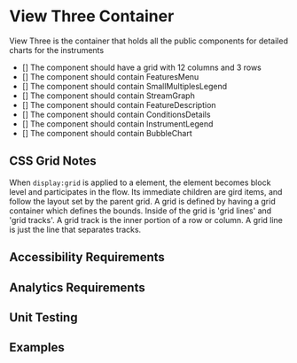 # View Three Container

View Three is the container that holds all the public components for detailed charts for the instruments

* [] The component should have a grid with 12 columns and 3 rows
* [] The component should contain FeaturesMenu
* [] The component should contain SmallMultiplesLegend
* [] The component should contain StreamGraph 
* [] The component should contain FeatureDescription 
* [] The component should contain ConditionsDetails
* [] The component should contain InstrumentLegend
* [] The component should contain BubbleChart

## CSS Grid Notes

When `display:grid` is applied to a element, the element becomes block level and participates in the 
flow. Its immediate children are gird items, and follow the layout set by the parent grid.
A grid is defined by having a grid container which defines the bounds. Inside of the grid is 
'grid lines' and 'grid tracks'. A grid track is the inner portion of a row or column. 
A grid line is just the line that separates tracks.

## Accessibility Requirements


## Analytics Requirements


## Unit Testing


## Examples
